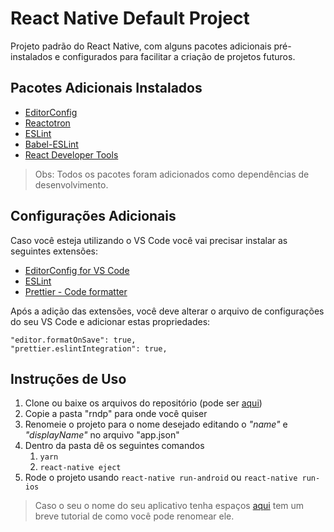 # React Native Default Project

Projeto padrão do React Native, com alguns pacotes adicionais pré-instalados e configurados para facilitar a criação de projetos futuros.

## Pacotes Adicionais Instalados

- [EditorConfig](https://editorconfig.org/)
- [Reactotron](https://github.com/infinitered/reactotron)
- [ESLint](https://eslint.org/)
- [Babel-ESLint](https://github.com/babel/babel-eslint)
- [React Developer Tools](https://github.com/facebook/react-devtools)

> Obs: Todos os pacotes foram adicionados como dependências de desenvolvimento.

## Configurações Adicionais

Caso você esteja utilizando o VS Code você vai precisar instalar as seguintes extensões:

- [EditorConfig for VS Code](https://marketplace.visualstudio.com/items?itemName=EditorConfig.EditorConfig)
- [ESLint](https://marketplace.visualstudio.com/items?itemName=dbaeumer.vscode-eslint)
- [Prettier - Code formatter](https://marketplace.visualstudio.com/items?itemName=esbenp.prettier-vscode)

Após a adição das extensões, você deve alterar o arquivo de configurações do seu VS Code e adicionar estas propriedades:

    "editor.formatOnSave": true,
    "prettier.eslintIntegration": true,

## Instruções de Uso

1.  Clone ou baixe os arquivos do repositório (pode ser [aqui](https://github.com/costadaniel/react-native-default-project/archive/master.zip))
1.  Copie a pasta "rndp" para onde você quiser
1.  Renomeie o projeto para o nome desejado editando o _"name"_ e _"displayName"_ no arquivo "app.json"
1.  Dentro da pasta dê os seguintes comandos
    1. `yarn`
    1. `react-native eject`
1.  Rode o projeto usando `react-native run-android` ou `react-native run-ios`

> Caso o seu o nome do seu aplicativo tenha espaços [aqui](https://stackoverflow.com/questions/38548898/how-to-add-space-in-react-native-application-name) tem um breve tutorial de como você pode renomear ele.

